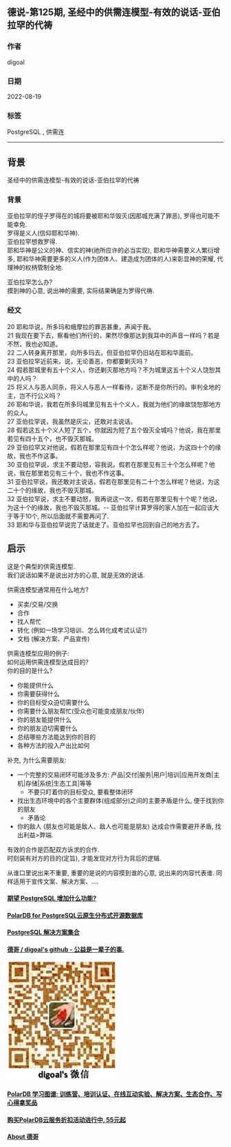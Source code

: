 ## 德说-第125期, 圣经中的供需连模型-有效的说话-亚伯拉罕的代祷         
                  
### 作者                  
digoal                  
                  
### 日期                  
2022-08-19                 
                  
### 标签                  
PostgreSQL , 供需连            
                  
----                  
                  
## 背景      
  
圣经中的供需连模型-有效的说话-亚伯拉罕的代祷    
  
### 背景  
亚伯拉罕的侄子罗得在的城将要被耶和华毁灭(因那城充满了罪恶), 罗得也可能不能幸免.   
罗得是义人(信仰耶和华神).   
亚伯拉罕想救罗得.   
耶和华神是公义的神、信实的神(祂所应许的必当实现), 耶和华神需要义人繁衍增多, 耶和华神需要更多的义人(作为团体人、建造成为团体的人)来彰显神的荣耀, 代理神的权柄管制全地.   
  
亚伯拉罕怎么办?   
摸到神的心意, 说出神的需要, 实际结果确是为罗得代祷.   
  
### 经文  
20 耶和华说，所多玛和蛾摩拉的罪恶甚重，声闻于我。  
21 我现在要下去，察看他们所行的，果然尽像那达到我耳中的声音一样吗？若是不然，我也必知道。  
22 二人转身离开那里，向所多玛去。但亚伯拉罕仍旧站在耶和华面前。  
23 亚伯拉罕近前来，说，无论善恶，你都要剿灭吗？  
24 假若那城里有五十个义人，你还剿灭那地方吗？不为城里这五十个义人饶恕其中的人吗？  
25 将义人与恶人同杀，将义人与恶人一样看待，这断不是你所行的。审判全地的主，岂不行公义吗？  
26 耶和华说，我若在所多玛城里见有五十个义人，我就为他们的缘故饶恕那地方的众人。  
27 亚伯拉罕说，我虽然是灰尘，还敢对主说话。  
28 假若这五十个义人短了五个，你就因为短了五个毁灭全城吗？他说，我在那里若见有四十五个，也不毁灭那城。  
29 亚伯拉罕又对他说，假若在那里见有四十个怎么样呢？他说，为这四十个的缘故，我也不作这事。  
30 亚伯拉罕说，求主不要动怒，容我说。假若在那里见有三十个怎么样呢？他说，我在那里若见有三十个，我也不作这事。  
31 亚伯拉罕说，我还敢对主说话，假若在那里见有二十个怎么样呢？他说，为这二十个的缘故，我也不毁灭那城。  
32 亚伯拉罕说，求主不要动怒，我再说这一次，假若在那里见有十个呢？他说，为这十个的缘故，我也不毁灭那城。-- 亚伯拉罕计算罗得的家人加在一起应该大于等于10个, 所以后面就不需要再问了.   
33 耶和华与亚伯拉罕说完了话就走了。亚伯拉罕也回到自己的地方去了。  
  
## 启示   
这是个典型的供需连模型.    
我们说话如果不是说出对方的心意, 就是无效的说话.    
  
供需连模型通常用在什么地方?    
- 买卖/交易/交换   
- 合作   
- 找人帮忙   
- 转化 (例如一场学习培训、怎么转化成考试认证?)   
- 文档 (解决方案、产品宣传)  
  
供需连模型应用的例子:   
如何运用供需连模型达成目的?   
你的目的是什么?   
- 你能提供什么  
- 你需要获得什么  
- 你的目标受众迫切需要什么  
- 你需要什么朋友帮忙(受众也可能变成朋友/伙伴)  
- 你的朋友能提供什么  
- 你的朋友迫切需要什么  
- 总结哪些方法能达到你的目的  
- 各种方法的投入产出比如何  
  
补充, 为什么需要朋友:   
- 一个完整的交易闭环可能涉及多方: 产品|交付|服务|用户|培训|应用开发商|主机|存储|系统|生态工具|等等    
    - 不要只盯着你的目标受众, 要看整体闭环     
- 找出生态环境中的各个主要群体(组成部分)之间的主要矛盾是什么, 便于找到你的朋友   
    - 矛盾论   
- 你的敌人 (朋友也可能是敌人、敌人也可能是朋友) 达成合作需要避开矛盾, 找出利益>弊端.    
  
有效的合作是匹配双方诉求的合作.    
时刻装有对方的目的(定旨), 才能发现对方行为背后的逻辑.  
  
从谁口里说出来不重要, 重要的是说的内容摸到谁的心意, 说出来的内容代表谁. 同样适用于宣传文案、解决方案、....     
  
  
#### [期望 PostgreSQL 增加什么功能?](https://github.com/digoal/blog/issues/76 "269ac3d1c492e938c0191101c7238216")
  
  
#### [PolarDB for PostgreSQL云原生分布式开源数据库](https://github.com/ApsaraDB/PolarDB-for-PostgreSQL "57258f76c37864c6e6d23383d05714ea")
  
  
#### [PostgreSQL 解决方案集合](https://yq.aliyun.com/topic/118 "40cff096e9ed7122c512b35d8561d9c8")
  
  
#### [德哥 / digoal's github - 公益是一辈子的事.](https://github.com/digoal/blog/blob/master/README.md "22709685feb7cab07d30f30387f0a9ae")
  
  
![digoal's wechat](../pic/digoal_weixin.jpg "f7ad92eeba24523fd47a6e1a0e691b59")
  
  
#### [PolarDB 学习图谱: 训练营、培训认证、在线互动实验、解决方案、生态合作、写心得拿奖品](https://www.aliyun.com/database/openpolardb/activity "8642f60e04ed0c814bf9cb9677976bd4")
  
  
#### [购买PolarDB云服务折扣活动进行中, 55元起](https://www.aliyun.com/activity/new/polardb-yunparter?userCode=bsb3t4al "e0495c413bedacabb75ff1e880be465a")
  
  
#### [About 德哥](https://github.com/digoal/blog/blob/master/me/readme.md "a37735981e7704886ffd590565582dd0")
  
